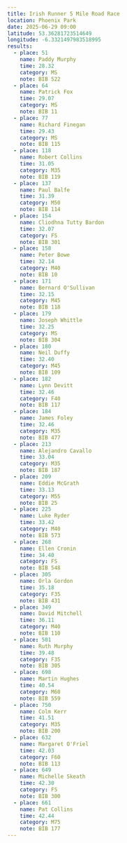 ```yaml
---
title: Irish Runner 5 Mile Road Race
location: Phoenix Park
date: 2025-06-29 09:00
latitude: 53.36281723514649
longitude: -6.3321497983518995
results:
  - place: 51
    name: Paddy Murphy
    time: 28.32
    category: MS
    note: BIB 522
  - place: 64
    name: Patrick Fox
    time: 29.07
    category: MS
    note: BIB 11
  - place: 77
    name: Richard Finegan
    time: 29.43
    category: MS
    note: BIB 115
  - place: 118
    name: Robert Collins
    time: 31.05
    category: M35
    note: BIB 119
  - place: 137
    name: Paul Balfe
    time: 31.39
    category: M50
    note: BIB 114
  - place: 154
    name: Cliodhna Tutty Bardon
    time: 32.07
    category: FS
    note: BIB 301
  - place: 158
    name: Peter Bowe
    time: 32.14
    category: M40
    note: BIB 10
  - place: 171
    name: Bernard O'Sullivan
    time: 32.15
    category: M45
    note: BIB 118
  - place: 179
    name: Joseph Whittle
    time: 32.25
    category: MS
    note: BIB 304
  - place: 180
    name: Neil Duffy
    time: 32.40
    category: M45
    note: BIB 109
  - place: 182
    name: Lynn Devitt
    time: 32.46
    category: F40
    note: BIB 117
  - place: 184
    name: James Foley
    time: 32.46
    category: M35
    note: BIB 477
  - place: 213
    name: Alejandro Cavallo
    time: 33.04
    category: M35
    note: BIB 187
  - place: 209
    name: Eddie McGrath
    time: 33.13
    category: M55
    note: BIB 25
  - place: 225
    name: Luke Ryder
    time: 33.42
    category: M40
    note: BIB 573
  - place: 268
    name: Ellen Cronin
    time: 34.40
    category: FS
    note: BIB 548
  - place: 305
    name: Orla Gordon
    time: 35.18
    category: F35
    note: BIB 431
  - place: 349
    name: David Mitchell
    time: 36.11
    category: M40
    note: BIB 110
  - place: 501
    name: Ruth Murphy
    time: 39.48
    category: F35
    note: BIB 305
  - place: 698
    name: Martin Hughes
    time: 40.54
    category: M60
    note: BIB 559
  - place: 750
    name: Colm Kerr
    time: 41.51
    category: M35
    note: BIB 200
  - place: 632
    name: Margaret O'Friel
    time: 42.03
    category: F60
    note: BIB 113
  - place: 649
    name: Michelle Skeath
    time: 42.30
    category: FS
    note: BIB 300
  - place: 661
    name: Pat Collins
    time: 42.44
    category: M75
    note: BIB 177
---
```

